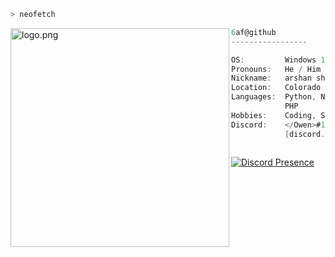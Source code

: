 ```zsh
> neofetch
```

<img align="left" src="https://cdn.pling.com/cache/400x400/img/a/e/f/3/bc4bfdca6b496f690af23f4b9f84dee13ec37492bc93ee21257d5001e9284795d43f.png" alt="logo.png" width="350" /> 

```csharp
6af@github
-----------------

OS:         Windows 10
Pronouns:   He / Him
Nickname:   arshan shooki
Location:   Colorado
Languages:  Python, Node.js,
            PHP
Hobbies:    Coding, Skating
Discord:    </Owen>#1337
            [discord.owenthedev.xyz]
                     
```

[![Discord Presence](https://lanyard-profile-readme.vercel.app/api/860631554303721482)](https://discord.com/users/860631554303721482)
  





